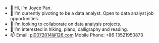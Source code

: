 - 👋 Hi, I’m Joyce Pan.
- 🌱 I’m currently pivoting to be a data analyst. Open to data analyst job opportunities.
- 💞️ I’m looking to collaborate on data analysis projects.
- 👀 I’m interested in hiking, piano, calligraphy and reading.
- 📫 Email: pj0072014@126.com  Mobile Phone: +86 13521950873

<!---
sharp-007/sharp-007 is a ✨ special ✨ repository because its `README.md` (this file) appears on your GitHub profile.
You can click the Preview link to take a look at your changes.
--->
